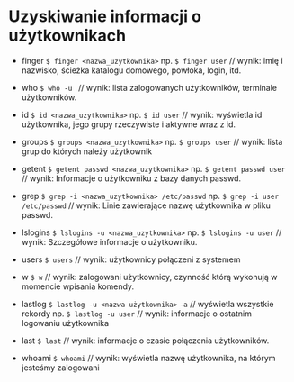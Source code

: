 # Uzyskiwanie informacji o użytkownikach

* finger
`$ finger <nazwa_uzytkownika>`
np. `$ finger user` 
//  wynik: imię i nazwisko, ścieżka katalogu domowego, powłoka, login, itd.

* who
`$ who -u `
//  wynik: lista zalogowanych użytkowników, terminale użytkowników.

* id
`$ id <nazwa_uzytkownika>`
np. `$ id user`
// wynik: wyświetla id użytkownika, jego grupy rzeczywiste i aktywne wraz z id.

* groups
`$ groups <nazwa_uzytkownika>`
np. `$ groups user`
// wynik: lista grup do których należy użytkownik

* getent
`$ getent passwd <nazwa_uzytkownika>`
np. `$ getent passwd user`
// wynik: Informacje o użytkowniku z bazy danych passwd.

* grep
`$ grep -i <nazwa_uzytkownika> /etc/passwd`
np. `$ grep -i user /etc/passwd`
// wynik: Linie zawierające nazwę użytkownika w pliku passwd.

* lslogins
`$ lslogins -u <nazwa_uzytkownika>`
np. `$ lslogins -u user`
// wynik: Szczegółowe informacje o użytkowniku.

* users
`$ users`
// wynik: użytkownicy połączeni z systemem

* w
`$ w`
// wynik: zalogowani użytkownicy, czynność którą wykonują w momencie wpisania komendy.

* lastlog
`$ lastlog -u <nazwa użytkownika>`
	`-a` // wyświetla wszystkie rekordy 
np. `$ lastlog -u user`
// wynik: informacje o ostatnim logowaniu użytkownika

* last
`$ last`
// wynik: informacje o czasie połączenia użytkowników.
* whoami
`$ whoami`
// wynik: wyświetla nazwę użytkownika, na którym jesteśmy zalogowani

